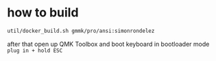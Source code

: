 # how to build

```bash
util/docker_build.sh gmmk/pro/ansi:simonrondelez
```

after that open up QMK Toolbox and boot keyboard in bootloader mode `plug in + hold ESC`
